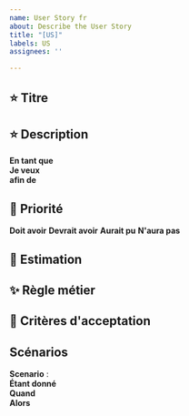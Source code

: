 ```yaml
---
name: User Story fr
about: Describe the User Story
title: "[US]"
labels: US
assignees: ''

---
```


## :star: Titre

## :star: Description

**En tant que**  
**Je veux**  
**afin de**

## :star2: Priorité

**Doit avoir**
**Devrait avoir**
**Aurait pu**
**N'aura pas**

## :star2: **Estimation**

## :sparkles: Règle métier

## :star2: Critères d'acceptation

## Scénarios

**Scenario** :  
**Étant donné**  
**Quand**  
**Alors**
